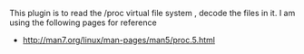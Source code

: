 This plugin is to read the /proc virtual file system , decode the files in it.
I am using the following pages for reference 

- http://man7.org/linux/man-pages/man5/proc.5.html


